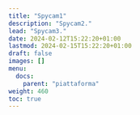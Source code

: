 ```yaml
---
title: "Spycam1"
description: "Spycam2."
lead: "Spycam3."
date: 2024-02-12T15:22:20+01:00
lastmod: 2024-02-15T15:22:20+01:00
draft: false
images: []
menu: 
  docs:
    parent: "piattaforma"
weight: 460
toc: true
---
```


